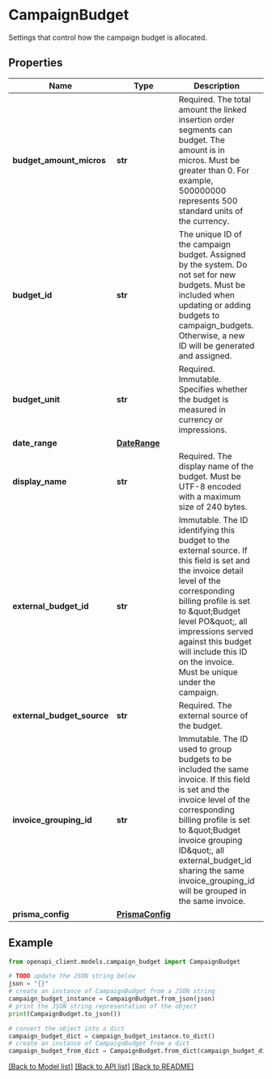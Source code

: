 # CampaignBudget

Settings that control how the campaign budget is allocated.

## Properties

Name | Type | Description | Notes
------------ | ------------- | ------------- | -------------
**budget_amount_micros** | **str** | Required. The total amount the linked insertion order segments can budget. The amount is in micros. Must be greater than 0. For example, 500000000 represents 500 standard units of the currency. | [optional] 
**budget_id** | **str** | The unique ID of the campaign budget. Assigned by the system. Do not set for new budgets. Must be included when updating or adding budgets to campaign_budgets. Otherwise, a new ID will be generated and assigned. | [optional] 
**budget_unit** | **str** | Required. Immutable. Specifies whether the budget is measured in currency or impressions. | [optional] 
**date_range** | [**DateRange**](DateRange.md) |  | [optional] 
**display_name** | **str** | Required. The display name of the budget. Must be UTF-8 encoded with a maximum size of 240 bytes. | [optional] 
**external_budget_id** | **str** | Immutable. The ID identifying this budget to the external source. If this field is set and the invoice detail level of the corresponding billing profile is set to \&quot;Budget level PO\&quot;, all impressions served against this budget will include this ID on the invoice. Must be unique under the campaign. | [optional] 
**external_budget_source** | **str** | Required. The external source of the budget. | [optional] 
**invoice_grouping_id** | **str** | Immutable. The ID used to group budgets to be included the same invoice. If this field is set and the invoice level of the corresponding billing profile is set to \&quot;Budget invoice grouping ID\&quot;, all external_budget_id sharing the same invoice_grouping_id will be grouped in the same invoice. | [optional] 
**prisma_config** | [**PrismaConfig**](PrismaConfig.md) |  | [optional] 

## Example

```python
from openapi_client.models.campaign_budget import CampaignBudget

# TODO update the JSON string below
json = "{}"
# create an instance of CampaignBudget from a JSON string
campaign_budget_instance = CampaignBudget.from_json(json)
# print the JSON string representation of the object
print(CampaignBudget.to_json())

# convert the object into a dict
campaign_budget_dict = campaign_budget_instance.to_dict()
# create an instance of CampaignBudget from a dict
campaign_budget_from_dict = CampaignBudget.from_dict(campaign_budget_dict)
```
[[Back to Model list]](../README.md#documentation-for-models) [[Back to API list]](../README.md#documentation-for-api-endpoints) [[Back to README]](../README.md)


